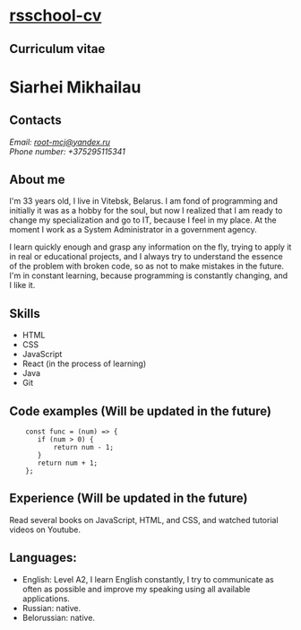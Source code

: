 # [rsschool-cv](https://elrond-smith.guthub.io/rsscholl-cv/cv)
## Curriculum vitae 
# Siarhei Mikhailau
## Contacts
*Email: root-mcj@yandex.ru*  
*Phone number: +375295115341*
## About me
I'm 33 years old, I live in Vitebsk, Belarus. I am fond of programming and initially it was as a hobby for the soul, 
but now I realized that I am ready to change my specialization and go to IT, because I feel in my place. At the moment 
I work as a System Administrator in a government agency.

I learn quickly enough and grasp any information on the fly, trying to apply it in real or educational projects, and 
I always try to understand the essence of the problem with broken code, so as not to make mistakes in the future. 
I'm in constant learning, because programming is constantly changing, and I like it.
## Skills
- HTML
- CSS
- JavaScript
- React (in the process of learning)
- Java
- Git
## Code examples (Will be updated in the future)
```
    const func = (num) => {  
       if (num > 0) {  
           return num - 1;  
       }
       return num + 1;  
    };
```  
## Experience (Will be updated in the future)
Read several books on JavaScript, HTML, and CSS, and watched tutorial videos on Youtube.
## Languages:
- English: Level A2, I learn English constantly, I try to communicate as often as possible and improve my speaking using
  all available applications.
- Russian: native.
- Belorussian: native.

